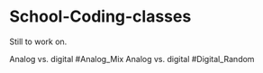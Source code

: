 # School-Coding-classes

Still to work on.

Analog vs. digital #Analog_Mix
Analog vs. digital #Digital_Random
